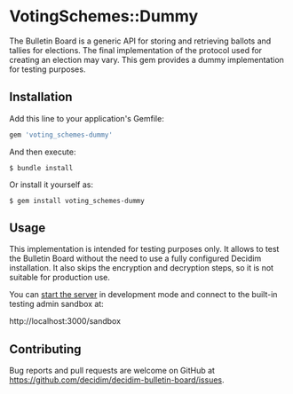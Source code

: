 # VotingSchemes::Dummy

The Bulletin Board is a generic API for storing and retrieving ballots and tallies for elections. The final implementation of the protocol used for creating an election may vary. This gem provides a dummy implementation for testing purposes.

## Installation

Add this line to your application's Gemfile:

```ruby
gem 'voting_schemes-dummy'
```

And then execute:

    $ bundle install

Or install it yourself as:

    $ gem install voting_schemes-dummy

## Usage

This implementation is intended for testing purposes only. It allows to test the Bulletin Board without the need to use a fully configured Decidim installation.
It also skips the encryption and decryption steps, so it is not suitable for production use.

You can [start the server](../../bulletin_board/server) in development mode and connect to the built-in testing admin sandbox at:

http://localhost:3000/sandbox


## Contributing

Bug reports and pull requests are welcome on GitHub at https://github.com/decidim/decidim-bulletin-board/issues.
